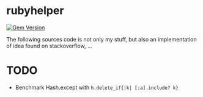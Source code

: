 # rubyhelper

[![Gem Version](https://badge.fury.io/rb/rubyhelper.svg)](http://badge.fury.io/rb/rubyhelper)

The following sources code is not only my stuff, but also an implementation of idea found on stackoverflow, ...

# TODO

- Benchmark Hash.except with
``` h.delete_if{|k| [:a].include? k} ```
